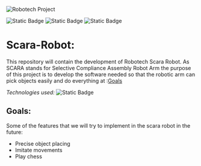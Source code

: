 
![Robotech Project](https://github.com/user-attachments/assets/0dacad12-90a4-4bbb-9c01-a09928a7dbbe)


![Static Badge](https://img.shields.io/badge/Version%3A1.0.1-purple?logo=github&logoColor=white)
![Static Badge](https://img.shields.io/badge/JustoDario-white?logo=Github&logoColor=white&label=Contributor&labelColor=blue)
![Static Badge](https://img.shields.io/badge/MarcosMoreno-white?logo=Github&logoColor=white&label=Contributor&labelColor=blue)

# Scara-Robot:
This repository will contain the development of Robotech Scara Robot.
As SCARA stands for  Selective Compliance Assembly Robot Arm the purpose of this project is to develop the software needed so that the robotic arm can pick objects easily and do everything at :[Goals](#Objetives)

*Technologies used:*
![Static Badge](https://img.shields.io/badge/Arduino-black?logo=arduino&logoColor=blue)

## Goals:
Some of the features that we will try to implement in the scara robot in the future:

* Precise object placing
* Imitate movements
* Play chess
